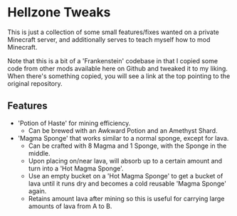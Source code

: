 # Hellzone Tweaks

This is just a collection of some small features/fixes wanted on a private Minecraft server, and additionally serves to teach myself how to mod Minecraft.

Note that this is a bit of a 'Frankenstein' codebase in that I copied some code from other mods available here on Github and tweaked it to my liking. When there's something copied, you will see a link at the top pointing to the original repository.

## Features
- 'Potion of Haste' for mining efficiency.
    - Can be brewed with an Awkward Potion and an Amethyst Shard.
- 'Magma Sponge' that works similar to a normal sponge, except for lava.
    - Can be crafted with 8 Magma and 1 Sponge, with the Sponge in the middle.
    - Upon placing on/near lava, will absorb up to a certain amount and turn into a 'Hot Magma Sponge'.
    - Use an empty bucket on a 'Hot Magma Sponge' to get a bucket of lava until it runs dry and becomes a cold reusable 'Magma Sponge' again.
    - Retains amount lava after mining so this is useful for carrying large amounts of lava from A to B.